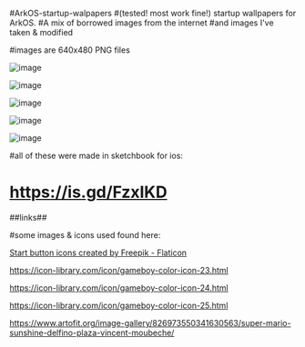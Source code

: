 #ArkOS-startup-walpapers
#(tested! most work fine!) startup wallpapers for ArkOS. 
#A mix of borrowed images from the internet 
#and images I've taken & modified  

#images are 640x480 PNG files

![image](https://github.com/user-attachments/assets/a478220a-5a67-40bc-b661-8c70caaae208)

![image](https://github.com/user-attachments/assets/83ea66e0-472f-4251-bd6f-708e215b5663)

![image](https://github.com/user-attachments/assets/a6e3426d-7e44-4e82-abea-b6425d1b7ca0)

![image](https://github.com/user-attachments/assets/533d3b18-82dd-408f-b149-d950c8b297b9)

![image](https://github.com/user-attachments/assets/d7e657a1-015a-41cb-bf6d-87f39dd095a9)


#all of these were made in sketchbook for ios:
# https://is.gd/FzxIKD

##links##

#some images & icons used found here:

<a href="https://www.flaticon.com/free-icons/start-button" title="start button icons">Start button icons created by Freepik - Flaticon</a>

https://icon-library.com/icon/gameboy-color-icon-23.html

https://icon-library.com/icon/gameboy-color-icon-24.html

https://icon-library.com/icon/gameboy-color-icon-25.html

https://www.artofit.org/image-gallery/826973550341630563/super-mario-sunshine-delfino-plaza-vincent-moubeche/

